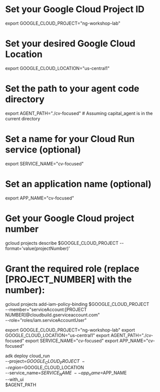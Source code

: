 # Set your Google Cloud Project ID
export GOOGLE_CLOUD_PROJECT="ng-workshop-lab"

# Set your desired Google Cloud Location
export GOOGLE_CLOUD_LOCATION="us-central1"

# Set the path to your agent code directory
export AGENT_PATH="./cv-focused" # Assuming capital_agent is in the current directory

# Set a name for your Cloud Run service (optional)
export SERVICE_NAME="cv-focused"

# Set an application name (optional)
export APP_NAME="cv-focused"

# Get your Google Cloud project number
gcloud projects describe $GOOGLE_CLOUD_PROJECT --format='value(projectNumber)'

# Grant the required role (replace [PROJECT_NUMBER] with the number):
gcloud projects add-iam-policy-binding $GOOGLE_CLOUD_PROJECT \
  --member="serviceAccount:[PROJECT NUMBER]@cloudbuild.gserviceaccount.com" \
  --role="roles/iam.serviceAccountUser"

export GOOGLE_CLOUD_PROJECT="ng-workshop-lab"
export GOOGLE_CLOUD_LOCATION="us-central1"
export AGENT_PATH="./cv-focused"
export SERVICE_NAME="cv-focused"
export APP_NAME="cv-focused"


adk deploy cloud_run \
--project=$GOOGLE_CLOUD_PROJECT \
--region=$GOOGLE_CLOUD_LOCATION \
--service_name=$SERVICE_NAME \
--app_name=$APP_NAME \
--with_ui \
$AGENT_PATH